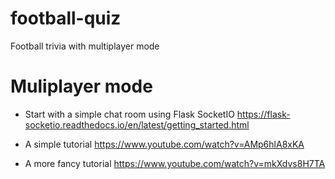 # football-quiz
Football trivia with multiplayer mode

# Muliplayer mode 

- Start with a simple chat room using Flask SocketIO https://flask-socketio.readthedocs.io/en/latest/getting_started.html

- A simple tutorial https://www.youtube.com/watch?v=AMp6hlA8xKA
- A more fancy tutorial   https://www.youtube.com/watch?v=mkXdvs8H7TA